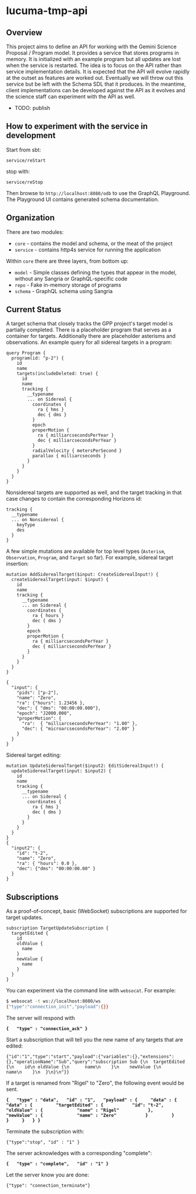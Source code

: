 # lucuma-tmp-api

## Overview

This project aims to define an API for working with the Gemini Science Proposal
/ Program model.  It provides a service that stores programs in memory. It is 
initialized with an example program but all updates are lost when the service is
restarted.  The idea is to focus on the API rather than service implementation
details.  It is expected that the API will evolve rapidly at the outset as
features are worked out. Eventually we will throw out this service but be left
with the Schema SDL that it produces.  In the meantime, client implementations
can be developed against the API as it evolves and the science staff can
experiment with the API as well.

* TODO: publish

## How to experiment with the service in development

Start from sbt:

```
service/reStart
```

stop with:

```
service/reStop
```

Then browse to `http://localhost:8080/odb` to use the GraphQL Playground.  The
Playground UI contains generated schema documentation.

## Organization

There are two modules:

* `core` - contains the model and schema, or the meat of the project 
* `service` - contains http4s service for running the application

Within `core` there are three layers, from bottom up:

* `model` - Simple classes defining the types that appear in the model, without
any Sangria or GraphQL-specific code
* `repo` - Fake in-memory storage of programs
* `schema` - GraphQL schema using Sangria

## Current Status

A target schema that closely tracks the GPP project's target model is partially
completed.  There is a placeholder program that serves as a container for
targets.  Additionally there are placeholder asterisms and observations. An
example query for all sidereal targets in a program:

```
query Program {
  program(id: "p-2") {
    id
    name
    targets(includeDeleted: true) {
      id
      name
      tracking {
        __typename 
        ... on Sidereal {
          coordinates {
            ra { hms }
            dec { dms }
          }
          epoch
          properMotion {
            ra { milliarcsecondsPerYear }
            dec { milliarcsecondsPerYear }
          }
          radialVelocity { metersPerSecond }
          parallax { milliarcseconds }
        }
      }
    }
  }
}
```

Nonsidereal targets are supported as well, and the target tracking in that case
changes to contain the corresponding Horizons id:

```
tracking {
  __typename
  ... on Nonsidereal {
    keyType
    des
  }
}
```

A few simple mutations are available for top level types (`Asterism`,
`Observation`, `Program`, and `Target` so far).  For
example, sidereal target insertion:

```
mutation AddSiderealTarget($input: CreateSiderealInput!) {
  createSiderealTarget(input: $input) {
    id
    name
    tracking {
      __typename
      ... on Sidereal {
        coordinates {
          ra { hours }
          dec { dms }
        }
        epoch
        properMotion {
          ra { milliarcsecondsPerYear }
          dec { milliarcsecondsPerYear }
        }
      }
    }
  }
}

{
  "input": {
    "pids": ["p-2"],
    "name": "Zero",
    "ra": {"hours": 1.23456 },
    "dec": { "dms": "00:00:00.000"},
    "epoch": "J2000.000",
    "properMotion": {
      "ra":  { "milliarcsecondsPerYear": "1.00" },
      "dec": { "microarcsecondsPerYear": "2.00" }
    }
  }
}
```

Sidereal target editing:

```
mutation UpdateSiderealTarget($input2: EditSiderealInput!) {
  updateSiderealTarget(input: $input2) {
    id
    name
    tracking {
      __typename
      ... on Sidereal {
        coordinates {
          ra { hms }
          dec { dms }
        }
      }
    }
  }
}
{
  "input2": {
    "id": "t-2",
    "name": "Zero",
    "ra": { "hours": 0.0 },
    "dec": {"dms": "00:00:00.00" }
  }
}
```

## Subscriptions

As a proof-of-concept, basic (WebSocket) subscriptions are supported for target updates.


```
subscription TargetUpdateSubscription {
  targetEdited {
    id
    oldValue {
      name
    }
    newValue {
      name
    }
  }
}
```

You can experiment via the command line with `websocat`.  For example:

```bash
$ websocat -t ws://localhost:8080/ws
{"type":"connection_init","payload":{}}
```

The server will respond with

__`{   "type" : "connection_ack" }`__


Start a subscription that will tell you the new name of any targets that are edited:

```
{"id":"1","type":"start","payload":{"variables":{},"extensions":{},"operationName":"Sub","query":"subscription Sub {\n  targetEdited {\n    id\n oldValue {\n      name\n    }\n    newValue {\n      name\n    }\n  }\n}\n"}}
```

If a target is renamed from "Rigel" to "Zero", the following event would be sent.

__`{   "type" : "data",   "id" : "1",   "payload" : {     "data" : {       "data" : {         "targetEdited" : {           "id": "t-2",          "oldValue" : {             "name" : "Rigel"           },           "newValue" : {             "name" : "Zero"           }         }       }     }   } }`__


Terminate the subscription with:

```
{"type":"stop", "id" : "1" }
```


The server acknowledges with a corresponding "complete":

__`{   "type" : "complete",   "id" : "1" }`__


Let the server know you are done:

```
{"type": "connection_terminate"}
```

